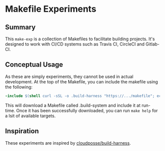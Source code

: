 # Makefile Experiments

## Summary

This `make-exp` is a collection of Makefiles to facilitate building projects. It's designed to work with CI/CD systems such as Travis CI, CircleCI and Gitlab-CI.

## Conceptual Usage

As these are simply experiments, they cannot be used in actual development. At the top of the Makefile, you can include the makefile using the following:

```Makefile
-include $(shell curl -sSL -o .build-harness "https://.../makefile"; echo .build-system)
```

This will download a Makefile called .build-system and include it at run-time. Once it has been successfully downloaded, you can run `make help` for a lsit of available targets.

## Inspiration

These experiments are inspired by [cloudposse/build-harness](https://github.com/cloudposse/build-harness).